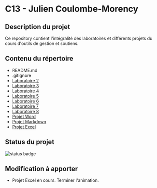 # C13 - Julien Coulombe-Morency 

## Description du projet

Ce repository contient l'intégralité des laboratoires et différents projets du cours d'outils de gestion et soutiens.   

## Contenu du répertoire

- README.md
- .gitignore
- [Laboratoire 2](https://github.com/crosscutgymnast/C13/tree/main/2%20-%20Documents%20d'information)
- [Laboratoire 3](https://github.com/crosscutgymnast/C13/tree/main/3%20-%20Rapport%20en%20collaboration%20universellement%20accessible)
- [Laboratoire 4](https://github.com/crosscutgymnast/C13/tree/main/4%20-%20Cr%C3%A9er%20un%20fichier%20de%20renseignements)
- [Laboratoire 5](https://github.com/crosscutgymnast/C13/tree/main/5%20-%20Cr%C3%A9er%20un%20d%C3%A9p%C3%B4t%20personnel)
- [Laboratoire 6](https://github.com/crosscutgymnast/C13/tree/main/6%20-%20Les%20d%C3%A9penses%20de%20la%20compagnie)
- [Laboratoire 7](https://github.com/crosscutgymnast/C13/tree/main/7%20-%20Cr%C3%A9er%20un%20budget)
- [Laboratoire 8](https://github.com/crosscutgymnast/C13/tree/main/8%20-%20De%20jolis%20graphiques)
- [Projet Word](https://github.com/crosscutgymnast/C13/tree/main/P01%20-%20Projet%20Word)
- [Projet Markdown](https://github.com/crosscutgymnast/C13/tree/main/P02%20-%20Projet%20Markdown)
- [Projet Excel](https://github.com/crosscutgymnast/C13/tree/main/P03%20-%20Projet%20Excel)

## Status du projet

![status badge](https://img.shields.io/badge/C13-En%20cours-yellow)

## Modification à apporter

- Projet Excel en cours. Terminer l'animation.
